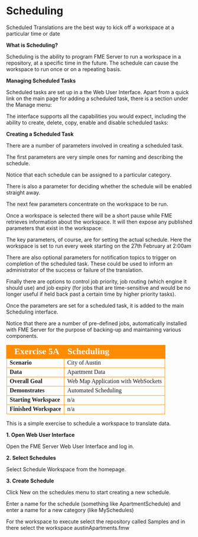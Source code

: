 # Scheduling

Scheduled Translations are the best way to kick off a workspace at a particular time or date

**What is Scheduling?**

Scheduling is the ability to program FME Server to run a workspace in a repository, at a specific time in the future. The schedule can cause the workspace to run once or on a repeating basis.

**Managing Scheduled Tasks**

Scheduled tasks are set up in a the Web User Interface. Apart from a quick link on the main page for adding a scheduled task, there is a section under the Manage menu:

The interface supports all the capabilities you would expect, including the ability to create, delete, copy, enable and disable scheduled tasks:

**Creating a Scheduled Task**

There are a number of parameters involved in creating a scheduled task.

The first parameters are very simple ones for naming and describing the schedule.

Notice that each schedule can be assigned to a particular category.

There is also a parameter for deciding whether the schedule will be enabled straight away.

The next few parameters concentrate on the workspace to be run.

Once a workspace is selected there will be a short pause while FME retrieves information about the workspace. It will then expose any published parameters that exist in the workspace:

The key parameters, of course, are for setting the actual schedule. Here the workspace is set to run every week starting on the 27th February at 2:00am

There are also optional parameters for notification topics to trigger on completion of the scheduled task. These could be used to inform an administrator of the success or failure of the translation.

Finally there are options to control job priority, job routing (which engine it should use) and job expiry (for jobs that are time-sensitive and would be no longer useful if held back past a certain time by higher priority tasks).

Once the parameters are set for a scheduled task, it is added to the main Scheduling interface.

Notice that there are a number of pre-defined jobs, automatically installed with FME Server for the purpose of backing-up and maintaining various components.


<table style="border-spacing: 0px;border-collapse: collapse;font-family:serif">
<tr>
<td style="vertical-align:middle;background-color:darkorange;border: 2px solid darkorange">
<i class="fa fa-cogs fa-lg fa-pull-left fa-fw" style="color:white;padding-right: 12px;vertical-align:text-top"></i>
<span style="color:white;font-size:x-large;font-weight: bold">Exercise 5A </span>
</td>
<td style="border: 2px solid darkorange;background-color:darkorange;color:white">
<span style="color:white;font-size:x-large;font-weight: bold">Scheduling</span>
</td>
</tr>

<tr>
<td style="border: 1px solid darkorange; font-weight: bold">Scenario</td>
<td style="border: 1px solid darkorange">City of Austin</td>
</tr>

<tr>
<td style="border: 1px solid darkorange; font-weight: bold">Data</td>
<td style="border: 1px solid darkorange">Apartment Data</td>
</tr>

<tr>
<td style="border: 1px solid darkorange; font-weight: bold">Overall Goal</td>
<td style="border: 1px solid darkorange">Web
Map
Application
with
WebSockets</td>
</tr>

<tr>
<td style="border: 1px solid darkorange; font-weight: bold">Demonstrates</td>
<td style="border: 1px solid darkorange">Automated
Scheduling</td>
</tr>

<tr>
<td style="border: 1px solid darkorange; font-weight: bold">Starting Workspace</td>
<td style="border: 1px solid darkorange">n/a</td>
</tr>

<tr>
<td style="border: 1px solid darkorange; font-weight: bold">Finished Workspace</td>
<td style="border: 1px solid darkorange">n/a</td>
</tr>

</table>

This is a simple exercise to schedule a workspace to translate data.

**1. Open Web User Interface**

Open the FME Server Web User Interface and log in.

**2. Select Schedules**

Select Schedule Workspace from the homepage.

**3. Create Schedule**

Click New on the schedules menu to start creating a new schedule.

Enter a name for the schedule (something like ApartmentSchedule) and enter a name for a new category (like MySchedules)

For the workspace to execute select the repository called Samples and in there select the workspace austinApartments.fmw